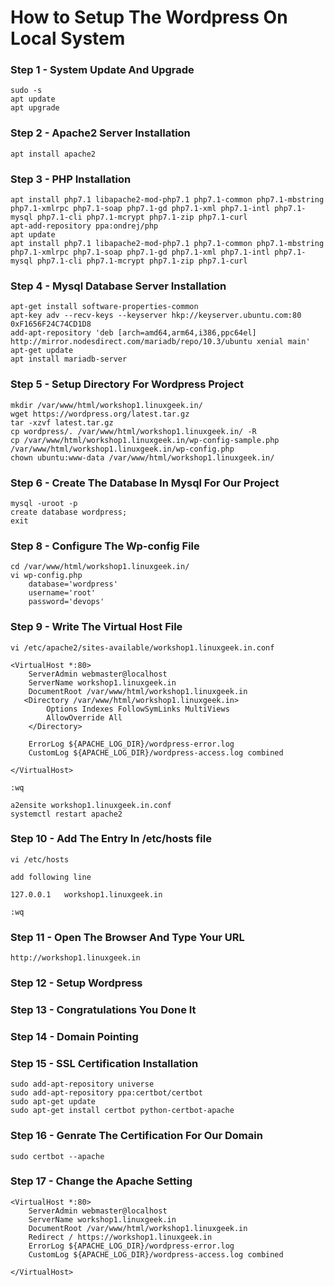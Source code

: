 # How to Setup The Wordpress On Local System 

### Step 1 - System Update And Upgrade
```
sudo -s
apt update
apt upgrade
```
### Step 2 - Apache2 Server Installation
```
apt install apache2
```
### Step 3 - PHP Installation
```
apt install php7.1 libapache2-mod-php7.1 php7.1-common php7.1-mbstring php7.1-xmlrpc php7.1-soap php7.1-gd php7.1-xml php7.1-intl php7.1-mysql php7.1-cli php7.1-mcrypt php7.1-zip php7.1-curl
apt-add-repository ppa:ondrej/php
apt update
apt install php7.1 libapache2-mod-php7.1 php7.1-common php7.1-mbstring php7.1-xmlrpc php7.1-soap php7.1-gd php7.1-xml php7.1-intl php7.1-mysql php7.1-cli php7.1-mcrypt php7.1-zip php7.1-curl
```
### Step 4 - Mysql Database Server Installation
```
apt-get install software-properties-common
apt-key adv --recv-keys --keyserver hkp://keyserver.ubuntu.com:80 0xF1656F24C74CD1D8
add-apt-repository 'deb [arch=amd64,arm64,i386,ppc64el] http://mirror.nodesdirect.com/mariadb/repo/10.3/ubuntu xenial main'
apt-get update
apt install mariadb-server
```
### Step 5 - Setup Directory For Wordpress Project
```
mkdir /var/www/html/workshop1.linuxgeek.in/
wget https://wordpress.org/latest.tar.gz
tar -xzvf latest.tar.gz
cp wordpress/. /var/www/html/workshop1.linuxgeek.in/ -R
cp /var/www/html/workshop1.linuxgeek.in/wp-config-sample.php /var/www/html/workshop1.linuxgeek.in/wp-config.php
chown ubuntu:www-data /var/www/html/workshop1.linuxgeek.in/
```
### Step 6 - Create The Database In Mysql For Our Project
```
mysql -uroot -p
create database wordpress;
exit
```
### Step 8 - Configure The Wp-config File 
```
cd /var/www/html/workshop1.linuxgeek.in/
vi wp-config.php
    database='wordpress'
    username='root'
    password='devops'
```
### Step 9 - Write The Virtual Host File 
```
vi /etc/apache2/sites-available/workshop1.linuxgeek.in.conf

<VirtualHost *:80>
    ServerAdmin webmaster@localhost
    ServerName workshop1.linuxgeek.in
    DocumentRoot /var/www/html/workshop1.linuxgeek.in
   <Directory /var/www/html/workshop1.linuxgeek.in>
        Options Indexes FollowSymLinks MultiViews
        AllowOverride All
    </Directory>

    ErrorLog ${APACHE_LOG_DIR}/wordpress-error.log
    CustomLog ${APACHE_LOG_DIR}/wordpress-access.log combined

</VirtualHost>

:wq

a2ensite workshop1.linuxgeek.in.conf
systemctl restart apache2
```
### Step 10 - Add The Entry In /etc/hosts file 
```
vi /etc/hosts

add following line 

127.0.0.1	workshop1.linuxgeek.in

:wq
```
### Step 11 - Open The Browser And Type Your URL 
```
http://workshop1.linuxgeek.in
```
### Step 12 - Setup Wordpress 
### Step 13 - Congratulations You Done It
### Step 14 - Domain Pointing
### Step 15 - SSL Certification Installation 
```
sudo add-apt-repository universe
sudo add-apt-repository ppa:certbot/certbot
sudo apt-get update
sudo apt-get install certbot python-certbot-apache 
```
### Step 16 - Genrate The Certification For Our Domain
```
sudo certbot --apache
```

### Step 17 - Change the Apache Setting 
```
<VirtualHost *:80>
    ServerAdmin webmaster@localhost
    ServerName workshop1.linuxgeek.in
    DocumentRoot /var/www/html/workshop1.linuxgeek.in
    Redirect / https://workshop1.linuxgeek.in
    ErrorLog ${APACHE_LOG_DIR}/wordpress-error.log
    CustomLog ${APACHE_LOG_DIR}/wordpress-access.log combined

</VirtualHost>
```
